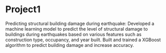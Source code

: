 # Project1
Predicting structural building damage during earthquake: Developed a machine learning model to predict the level of structural damage to buildings during earthquakes  based on various features such as construction type, occupancy, and year built. Built and trained a XGBoost algorithm to predict building damage and increase accuracy.
